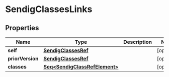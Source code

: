 

# SendigClassesLinks


## Properties

Name | Type | Description | Notes
------------ | ------------- | ------------- | -------------
**self** | [**SendigClassesRef**](SendigClassesRef.md) |  |  [optional]
**priorVersion** | [**SendigClassesRef**](SendigClassesRef.md) |  |  [optional]
**classes** | [**Seq&lt;SendigClassRefElement&gt;**](SendigClassRefElement.md) |  |  [optional]



